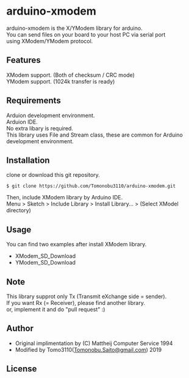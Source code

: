 # arduino-xmodem

arduino-xmodem is the X/YModem library for arduino.  
You can send files on your board to your host PC via serial port  
using XModem/YModem protocol.  

## Features

XModem support. (Both of checksum / CRC mode)  
YModem support. (1024k transfer is ready)  

## Requirements

Arduion development environment.  
Arduion IDE.  
No extra libary is required.  
This library uses File and Stream class, these are common for Arduino development environment.  

## Installation

clone or download this git repository.
```
$ git clone https://github.com/Tomonobu3110/arduino-xmodem.git
```
Then, include XModem library by Arduino IDE.  
Menu > Sketch > Include Library > Install Library... > (Select XModel directory)  

## Usage

You can find two examples after install XModem library.  
* XModem_SD_Download
* YModem_SD_Download

## Note

This library supprot only Tx (Transmit eXchange side = sender).  
If you want Rx (= Receiver), please find another library.  
or, implement it and do "pull request" :)  

## Author

* Original implimentation by (C) Mattheij Computer Service 1994  
* Modified by Tomo3110(Tomonobu.Saito@gmail.com) 2019  

## License
